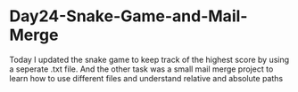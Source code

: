 # Day24-Snake-Game-and-Mail-Merge
Today I updated the snake game to keep track of the highest score by using a seperate .txt file. And the other task was a small mail merge project to learn how to use different files and understand relative and absolute paths
